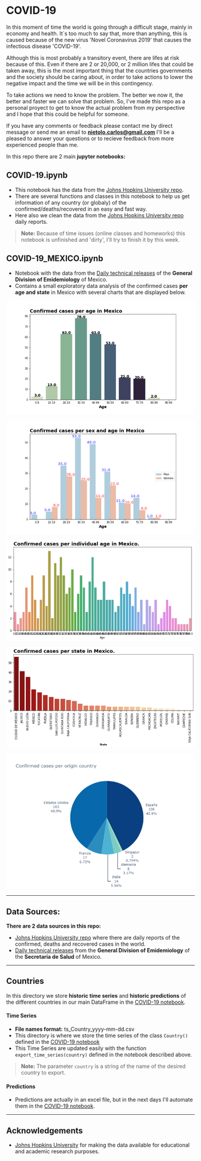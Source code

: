 # COVID-19
In this moment of time the world is going through a difficult stage, mainly in economy and health. It´s too much to say that, more than anything, this is caused because of the new virus 'Novel Coronavirus 2019' that causes the infectious disease 'COVID-19'.

Although this is most probably a transitory event, there are lifes at risk because of this. Even if there are 2 or 20,000, or 2 million lifes that could be taken away, this is the most important thing that the countries governments and the society should be caring about, in order to take actions to lower the negative impact and the time we will be in this contingency. 

To take actions we need to know the problem. The better we now it, the better and faster we can solve that problem. So, I've made this repo as a personal proyect to get to know the actual problem from my perspective and I hope that this could be helpful for someone.

If you have any comments or feedback please contact me by direct message or send me an email to **nietolo.carlos@gmail.com** I'll be a pleased to answer your questions or to recieve feedback from more experienced people than me.

In this repo there are 2 main **jupyter notebooks:**
## COVID-19.ipynb
* This notebook has the data from the [Johns Hopkins University repo](https://github.com/CSSEGISandData/COVID-19).
* There are several functions and classes in this notebook to help us get information of any country (or globaly) of the confirmed/deaths/recovered in an easy and fast way.
* Here also we clean the data from the [Johns Hopkins University repo](https://github.com/CSSEGISandData/COVID-19) daily reports.
> **Note:** Because of time issues (online classes and homeworks) this notebook is unfinished and 'dirty', I'll try to finish it by this week.

## COVID-19_MEXICO.ipynb
* Notebook with the data from the [Daily technical releases](https://www.gob.mx/salud/documentos/coronavirus-covid-19-comunicado-tecnico-diario-238449) of the **General Division of Emidemiology** of Mexico.
* Contains a small exploratory data analysis of the confirmed cases **per age and state** in Mexico with several charts that are displayed below.

![chart1](figs/confirmed_per_age.png)

![chart2](figs/confirmed_per_age_sex.png)


![chart3](figs/confirmed_individual_age.png)


![chart4](figs/confirmed_state.png)

![chart5](figs/confirmed_origin2.png)


---
## Data Sources:

**There are 2 data sources in this repo:**
* [Johns Hopkins University repo](https://github.com/CSSEGISandData/COVID-19) where there are daily reports of the confirmed, deaths and recovered cases in the world.
* [Daily technical releases](https://www.gob.mx/salud/documentos/coronavirus-covid-19-comunicado-tecnico-diario-238449) from the **General Division of Emidemiology** of the **Secretaría de Salud** of Mexico.
---

## Countries
In this directory we store **historic time series** and **historic predictions** of the different countries in our main DataFrame in the [COVID-19 notebook](https://github.com/CarlosDNieto/COVID-19/blob/master/COVID-19.ipynb).

#### Time Series
* **File names format:** ts_Country_yyyy-mm-dd.csv
* This directory is where we store the time series of the class ``Country()`` defined in the [COVID-19 notebook](https://github.com/CarlosDNieto/COVID-19/blob/master/COVID-19.ipynb)
* This Time Series are updated easily with the function ``export_time_series(country)`` defined in the notebook described above. 
> **Note:** The parameter ``country`` is a string of the name of the desired country to export.

#### Predictions
* Predictions are actually in an excel file, but in the next days I'll automate them in the [COVID-19 notebook](https://github.com/CarlosDNieto/COVID-19/blob/master/COVID-19.ipynb).
---
## Acknowledgements

* [Johns Hopkins University](https://github.com/CSSEGISandData/COVID-19) for making the data available for educational and academic research purposes.